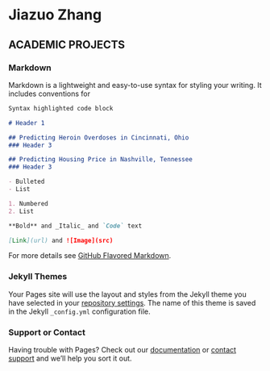 # Jiazuo Zhang
## ACADEMIC PROJECTS

### Markdown

Markdown is a lightweight and easy-to-use syntax for styling your writing. It includes conventions for

```markdown
Syntax highlighted code block

# Header 1

## Predicting Heroin Overdoses in Cincinnati, Ohio
### Header 3

## Predicting Housing Price in Nashville, Tennessee
### Header 3

- Bulleted
- List

1. Numbered
2. List

**Bold** and _Italic_ and `Code` text

[Link](url) and ![Image](src)
```

For more details see [GitHub Flavored Markdown](https://guides.github.com/features/mastering-markdown/).

### Jekyll Themes

Your Pages site will use the layout and styles from the Jekyll theme you have selected in your [repository settings](https://github.com/ToadHa/ToadHa.github.io/settings). The name of this theme is saved in the Jekyll `_config.yml` configuration file.

### Support or Contact

Having trouble with Pages? Check out our [documentation](https://help.github.com/categories/github-pages-basics/) or [contact support](https://github.com/contact) and we’ll help you sort it out.
